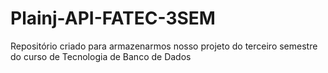 # Plainj-API-FATEC-3SEM
Repositório criado para armazenarmos nosso projeto do terceiro semestre do curso de Tecnologia de Banco de Dados
